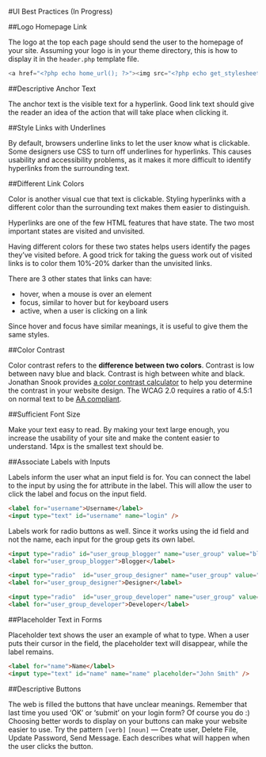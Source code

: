 #UI Best Practices (In Progress)

##Logo Homepage Link

The logo at the top each page should send the user to the homepage of your site. Assuming your logo is in your theme directory, this is how to display it in the `header.php` template file.

```php
<a href="<?php echo home_url(); ?>"><img src="<?php echo get_stylesheet_directory_uri(); ?>/logo.png" alt="Website Logo" /></a>
```

##Descriptive Anchor Text

The anchor text is the visible text for a hyperlink. Good link text should give the reader an idea of the action that will take place when clicking it.

##Style Links with Underlines

By default, browsers underline links to let the user know what is clickable. Some designers use CSS to turn off underlines for hyperlinks. This causes usability and accessibility problems, as it makes it more difficult to identify hyperlinks from the surrounding text.

##Different Link Colors

Color is another visual cue that text is clickable. Styling hyperlinks with a different color than the surrounding text makes them easier to distinguish.

Hyperlinks are one of the few HTML features that have state. The two most important states are visited and unvisited.

Having different colors for these two states helps users identify the pages they’ve visited before. A good trick for taking the guess work out of visited links is to color them 10%-20% darker than the unvisited links.

There are 3 other states that links can have:

- hover, when a mouse is over an element
- focus, similar to hover but for keyboard users
- active, when a user is clicking on a link

Since hover and focus have similar meanings, it is useful to give them the same styles.

##Color Contrast

Color contrast refers to the **difference between two colors**. Contrast is low between navy blue and black. Contrast is high between white and black. Jonathan Snook provides [a color contrast calculator](http://www.snook.ca/technical/colour_contrast/colour.html) to help you determine the contrast in your website design. The WCAG 2.0 requires a ratio of 4.5:1 on normal text to be [AA compliant](http://www.w3.org/WAI/WCAG20/quickref/#qr-visual-audio-contrast-contrast).

##Sufficient Font Size

Make your text easy to read. By making your text large enough, you increase the usability of your site and make the content easier to understand. 14px is the smallest text should be.

##Associate Labels with Inputs

Labels inform the user what an input field is for. You can connect the label to the input by using the for attribute in the label. This will allow the user to click the label and focus on the input field.

```html
<label for="username">Username</label>
<input type="text" id="username" name="login" />
```

Labels work for radio buttons as well. Since it works using the id field and not the name, each input for the group gets its own label.

```html
<input type="radio" id="user_group_blogger" name="user_group" value="blogger" />
<label for="user_group_blogger">Blogger</label>

<input type="radio"  id="user_group_designer" name="user_group" value="designer" />
<label for="user_group_designer">Designer</label>

<input type="radio"  id="user_group_developer" name="user_group" value="developer" />
<label for="user_group_developer">Developer</label>
```

##Placeholder Text in Forms

Placeholder text shows the user an example of what to type. When a user puts their cursor in the field, the placeholder text will disappear, while the label remains.

```html
<label for="name">Name</label>
<input type="text" id="name" name="name" placeholder="John Smith" />
```

##Descriptive Buttons

The web is filled the buttons that have unclear meanings. Remember that last time you used ‘OK’ or ‘submit’ on your login form? Of course you do :) Choosing better words to display on your buttons can make your website easier to use. Try the pattern `[verb]` `[noun]` — Create user, Delete File, Update Password, Send Message. Each describes what will happen when the user clicks the button.
